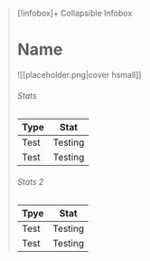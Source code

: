 >[!infobox]+ Collapsible Infobox
> # Name
> ![[placeholder.png|cover hsmall]]
> ###### Stats
> | Type | Stat |
> | ---- | ---- |
> | Test | Testing |
> | Test | Testing |
>  
> ###### Stats 2
> | Tpye | Stat |
> | ---- | ---- |
> | Test | Testing |
> | Test | Testing | 